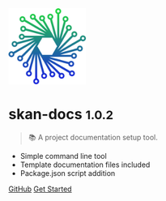 <img src='./skan.png' height='150' />

# skan-docs <small>1.0.2</small>

> :books: A project documentation setup tool.

* Simple command line tool
* Template documentation files included
* Package.json script addition

[GitHub](https://github.com/skan-io/skan-docs/)
[Get Started](#skan-docs)

